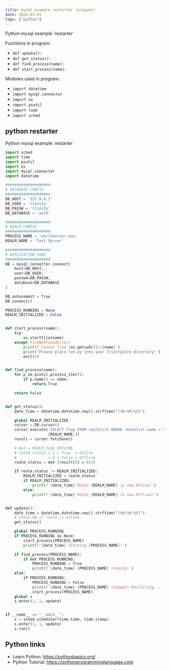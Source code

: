 ```yaml
---
title: mysql example restarter (snippet)
date: 2020-03-03
tags: ["python"]
---
```

Python mysql example 'restarter'

Functions in program: 
* `def update():`
* `def get_status():`
* `def find_process(name):`
* `def start_process(name):`

Modules used in program: 
* `import datetime`
* `import mysql.connector`
* `import os`
* `import psutil`
* `import time`
* `import sched`

## python restarter

Python mysql example: restarter

```python
import sched
import time
import psutil
import os
import mysql.connector
import datetime

####################
# DATABASE CONFIG
####################
DB_HOST = '127.0.0.1'
DB_USER = 'trinity'
DB_PASSW = 'trinity'
DB_DATABASE = 'auth'

####################
# REALM CONFIG
####################
PROCESS_NAME = 'worldserver.exe'
REALM_NAME = 'Test Server'

####################
# APPLICATION CODE
####################
DB = mysql.connector.connect(
    host=DB_HOST,
    user=DB_USER,
    passwd=DB_PASSW,
    database=DB_DATABASE
)

DB.autocommit = True
DB.connect()

PROCESS_RUNNING = None
REALM_INITIALIZED = False


def start_process(name):
    try:
        os.startfile(name)
    except FileNotFoundError:
        print(f'Cannot find {os.getcwd()}\\{name}')
        print('Please place run.py into your TrinityCore directory!')
        exit(1)


def find_process(name):
    for p in psutil.process_iter():
        if p.name() == name:
            return True

    return False


def get_status():
    date_time = datetime.datetime.now().strftime("[%H:%M:%S]")

    global REALM_INITIALIZED
    cursor = DB.cursor()
    cursor.execute('SELECT flag FROM realmlist WHERE realmlist.name = %s',
                   (REALM_NAME,))
    result = cursor.fetchone()

    # 0x2 = REALM_FLAG_OFFLINE
    # realm_status = 1 = True  = Online
    #              = 0 = False = Offline
    realm_status = not (result[0] & 0x2)

    if realm_status != REALM_INITIALIZED:
        REALM_INITIALIZED = realm_status
        if REALM_INITIALIZED:
            print(f'{date_time} Realm {REALM_NAME} is now Online!')
        else:
            print(f'{date_time} Realm {REALM_NAME} is now Offline!')


def update():
    date_time = datetime.datetime.now().strftime("[%H:%M:%S]")
    # Check DB if realm is online
    get_status()

    global PROCESS_RUNNING
    if PROCESS_RUNNING is None:
        start_process(PROCESS_NAME)
        print(f'{date_time} Starting {PROCESS_NAME}!')

    if find_process(PROCESS_NAME):
        if not PROCESS_RUNNING:
            PROCESS_RUNNING = True
            print(f'{date_time} {PROCESS_NAME} running!')
    else:
        if PROCESS_RUNNING:
            PROCESS_RUNNING = False
            print(f'{date_time} {PROCESS_NAME} stopped! Restarting ...')
            start_process(PROCESS_NAME)
    global s
    s.enter(1, 1, update)


if __name__ == "__main__":
    s = sched.scheduler(time.time, time.sleep)
    s.enter(1, 1, update)
    s.run()


```

## Python links

- Learn Python: https://pythonbasics.org/
- Python Tutorial: https://pythonprogramminglanguage.com
